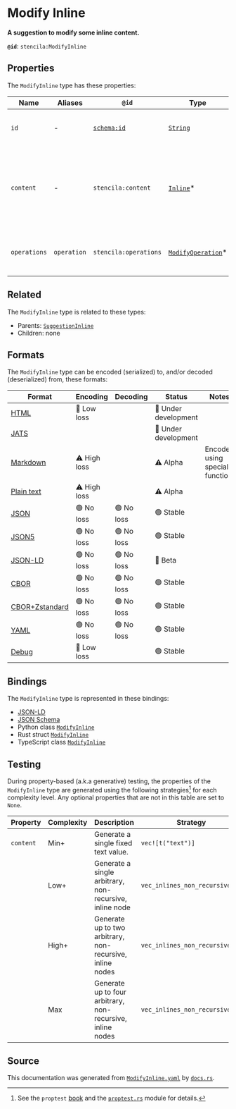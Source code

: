 # Modify Inline

**A suggestion to modify some inline content.**

**`@id`**: `stencila:ModifyInline`

## Properties

The `ModifyInline` type has these properties:

| Name         | Aliases     | `@id`                                | Type                                                                                                                 | Description                                                                   | Inherited from                                                                                                        |
| ------------ | ----------- | ------------------------------------ | -------------------------------------------------------------------------------------------------------------------- | ----------------------------------------------------------------------------- | --------------------------------------------------------------------------------------------------------------------- |
| `id`         | -           | [`schema:id`](https://schema.org/id) | [`String`](https://github.com/stencila/stencila/blob/main/docs/reference/schema/data/string.md)                      | The identifier for this item.                                                 | [`Entity`](https://github.com/stencila/stencila/blob/main/docs/reference/schema/other/entity.md)                      |
| `content`    | -           | `stencila:content`                   | [`Inline`](https://github.com/stencila/stencila/blob/main/docs/reference/schema/prose/inline.md)*                    | The content that is suggested to be inserted, modified, replaced, or deleted. | [`SuggestionInline`](https://github.com/stencila/stencila/blob/main/docs/reference/schema/edits/suggestion-inline.md) |
| `operations` | `operation` | `stencila:operations`                | [`ModifyOperation`](https://github.com/stencila/stencila/blob/main/docs/reference/schema/edits/modify-operation.md)* | The operations to be applied to the nodes.                                    | -                                                                                                                     |

## Related

The `ModifyInline` type is related to these types:

- Parents: [`SuggestionInline`](https://github.com/stencila/stencila/blob/main/docs/reference/schema/edits/suggestion-inline.md)
- Children: none

## Formats

The `ModifyInline` type can be encoded (serialized) to, and/or decoded (deserialized) from, these formats:

| Format                                                                                             | Encoding         | Decoding     | Status                 | Notes                          |
| -------------------------------------------------------------------------------------------------- | ---------------- | ------------ | ---------------------- | ------------------------------ |
| [HTML](https://github.com/stencila/stencila/blob/main/docs/reference/formats/html.md)              | 🔷 Low loss       |              | 🚧 Under development    |                                |
| [JATS](https://github.com/stencila/stencila/blob/main/docs/reference/formats/jats.md)              |                  |              | 🚧 Under development    |                                |
| [Markdown](https://github.com/stencila/stencila/blob/main/docs/reference/formats/markdown.md)      | ⚠️ High loss     |              | ⚠️ Alpha               | Encoded using special function |
| [Plain text](https://github.com/stencila/stencila/blob/main/docs/reference/formats/text.md)        | ⚠️ High loss     |              | ⚠️ Alpha               |                                |
| [JSON](https://github.com/stencila/stencila/blob/main/docs/reference/formats/json.md)              | 🟢 No loss        | 🟢 No loss    | 🟢 Stable               |                                |
| [JSON5](https://github.com/stencila/stencila/blob/main/docs/reference/formats/json5.md)            | 🟢 No loss        | 🟢 No loss    | 🟢 Stable               |                                |
| [JSON-LD](https://github.com/stencila/stencila/blob/main/docs/reference/formats/jsonld.md)         | 🟢 No loss        | 🟢 No loss    | 🔶 Beta                 |                                |
| [CBOR](https://github.com/stencila/stencila/blob/main/docs/reference/formats/cbor.md)              | 🟢 No loss        | 🟢 No loss    | 🟢 Stable               |                                |
| [CBOR+Zstandard](https://github.com/stencila/stencila/blob/main/docs/reference/formats/cborzst.md) | 🟢 No loss        | 🟢 No loss    | 🟢 Stable               |                                |
| [YAML](https://github.com/stencila/stencila/blob/main/docs/reference/formats/yaml.md)              | 🟢 No loss        | 🟢 No loss    | 🟢 Stable               |                                |
| [Debug](https://github.com/stencila/stencila/blob/main/docs/reference/formats/debug.md)            | 🔷 Low loss       |              | 🟢 Stable               |                                |

## Bindings

The `ModifyInline` type is represented in these bindings:

- [JSON-LD](https://stencila.org/ModifyInline.jsonld)
- [JSON Schema](https://stencila.org/ModifyInline.schema.json)
- Python class [`ModifyInline`](https://github.com/stencila/stencila/blob/main/python/python/stencila/types/modify_inline.py)
- Rust struct [`ModifyInline`](https://github.com/stencila/stencila/blob/main/rust/schema/src/types/modify_inline.rs)
- TypeScript class [`ModifyInline`](https://github.com/stencila/stencila/blob/main/ts/src/types/ModifyInline.ts)

## Testing

During property-based (a.k.a generative) testing, the properties of the `ModifyInline` type are generated using the following strategies[^1] for each complexity level. Any optional properties that are not in this table are set to `None`.

| Property  | Complexity | Description                                                | Strategy                       |
| --------- | ---------- | ---------------------------------------------------------- | ------------------------------ |
| `content` | Min+       | Generate a single fixed text value.                        | `vec![t("text")]`              |
|           | Low+       | Generate a single arbitrary, non-recursive, inline node    | `vec_inlines_non_recursive(1)` |
|           | High+      | Generate up to two arbitrary, non-recursive, inline nodes  | `vec_inlines_non_recursive(2)` |
|           | Max        | Generate up to four arbitrary, non-recursive, inline nodes | `vec_inlines_non_recursive(4)` |

## Source

This documentation was generated from [`ModifyInline.yaml`](https://github.com/stencila/stencila/blob/main/schema/ModifyInline.yaml) by [`docs.rs`](https://github.com/stencila/stencila/blob/main/rust/schema-gen/src/docs.rs).

[^1]: See the `proptest` [book](https://proptest-rs.github.io/proptest/) and the [`proptest.rs`](https://github.com/stencila/stencila/blob/main/rust/schema/src/proptests.rs) module for details.
